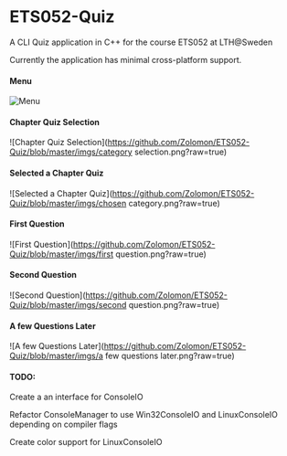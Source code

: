ETS052-Quiz
===========

A CLI Quiz application in C++ for the course ETS052 at LTH@Sweden

Currently the application has minimal cross-platform support. 

#### Menu
![Menu](https://github.com/Zolomon/ETS052-Quiz/blob/master/imgs/menu.png?raw=true)

#### Chapter Quiz Selection
![Chapter Quiz Selection](https://github.com/Zolomon/ETS052-Quiz/blob/master/imgs/category selection.png?raw=true)

#### Selected a Chapter Quiz
![Selected a Chapter Quiz](https://github.com/Zolomon/ETS052-Quiz/blob/master/imgs/chosen category.png?raw=true)

#### First Question
![First Question](https://github.com/Zolomon/ETS052-Quiz/blob/master/imgs/first question.png?raw=true)

#### Second Question
![Second Question](https://github.com/Zolomon/ETS052-Quiz/blob/master/imgs/second question.png?raw=true)

#### A few Questions Later
![A few Questions Later](https://github.com/Zolomon/ETS052-Quiz/blob/master/imgs/a few questions later.png?raw=true)

#### TODO:
Create a an interface for ConsoleIO

Refactor ConsoleManager to use Win32ConsoleIO and LinuxConsoleIO depending on compiler flags

Create color support for LinuxConsoleIO

